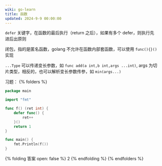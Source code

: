 ```yaml
---
wiki: go-learn
title: 函数
updated: 2024-9-9 00:00:00
---
```


`defer` 关键字，在函数的最后执行（return 之后），如果有多个 defer，则执行先进后出原则

闭包，指的是匿名函数，golang 不允许在函数内部套函数，可以使用 `func(){}()` 实现

`...Type` 可以传递变长参数，如 `func add(a int,b int,args ...int)`, args 为切片类型，相反的，也可以解析变长参数传参，如 `min(args...)`

习题：
{% folders %}

<!-- folder 题目1 -->

```go
package main

import "fmt"

func f() (ret int) {
	defer func() {
		ret++
	}()
	return 1
}

func main() {
	fmt.Println(f())
}
```

{% folding 答案 open: false %}
2
{% endfolding %}
{% endfolders %}
